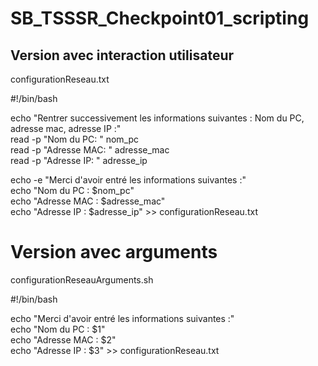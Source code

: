 # SB_TSSSR_Checkpoint01_scripting

## Version avec interaction utilisateur    
configurationReseau.txt   

#!/bin/bash   

echo "Rentrer successivement les informations suivantes : Nom du PC, adresse mac, adresse IP :"   
read -p "Nom du PC: " nom_pc   
read -p "Adresse MAC: " adresse_mac   
read -p "Adresse IP: " adresse_ip   

echo -e "Merci d'avoir entré les informations suivantes :"   
echo "Nom du PC    : $nom_pc"   
echo "Adresse MAC  : $adresse_mac"   
echo "Adresse IP   : $adresse_ip" >> configurationReseau.txt

# Version avec arguments    
configurationReseauArguments.sh

#!/bin/bash   

echo "Merci d'avoir entré les informations suivantes :"   
echo "Nom du PC    : $1"   
echo "Adresse MAC  : $2"   
echo "Adresse IP   : $3" >> configurationReseau.txt   
​
